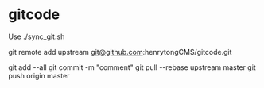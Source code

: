 gitcode
=======

Use ./sync_git.sh

git remote add upstream git@github.com:henrytongCMS/gitcode.git

git add --all
git commit -m "comment"
git pull --rebase upstream master
git push origin master
